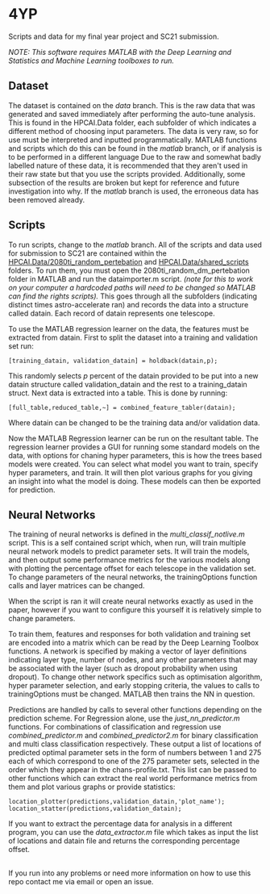 # 4YP
Scripts and data for my final year project and SC21 submission.

_NOTE: This software requires MATLAB with the Deep Learning and Statistics and Machine Learning toolboxes to run._

## Dataset

The dataset is contained on the *data* branch.
This is the raw data that was generated and saved immediately after performing the auto-tune analysis. 
This is found in the HPCAI.Data folder, each subfolder of which indicates a different method of choosing input parameters.
The data is very raw, so for use must be interpreted and inputted programmatically.
MATLAB functions and scripts which do this can be found in the *matlab* branch, or if analysis is to be performed in a different language 
Due to the raw and somewhat badly labelled nature of these data, it is recommended that they aren't used in their raw state but that you use the scripts provided.
Additionally, some subsection of the results are broken but kept for reference and future investigation into why. 
If the *matlab* branch is used, the erroneous data has been removed already.


## Scripts

To run scripts, change to the _matlab_ branch.
All of the scripts and data used for submission to SC21 are contained within the [HPCAI.Data/2080ti_random_pertebation](https://github.com/Tyranulous/4YP/tree/matlab/HPCAI.Data/2080ti_random_dm_pertebation) and [HPCAI.Data/shared_scripts](https://github.com/Tyranulous/4YP/tree/matlab/HPCAI.Data/shared_scripts) folders.
To run them, you  must open the 2080ti_random_dm_pertebation folder in MATLAB and run the dataimporter.m script. 
_(note for this to work on your computer a hardcoded paths will need to be changed so MATLAB can find the rights scripts)._
This goes through all the subfolders (indicating distinct times astro-accelerate ran) and records the data into a structure called datain.
Each record of datain represents one telescope.

To use the MATLAB regression learner on the data, the features must be extracted from datain.
First to split the dataset into a training and validation set run:

    [training_datain, validation_datain] = holdback(datain,p);

This randomly selects *p* percent of the datain provided to be put into a new datain structure called validation_datain and the rest to a training_datain struct.
Next data is extracted into a table.
This is done by running:

    [full_table,reduced_table,~] = combined_feature_tabler(datain);

Where datain can be changed to be the training data and/or validation data.

Now the MATLAB Regression learner can be run on the resultant table.
The regression learner provides a GUI for running some standard models on the data, with options for chaning hyper parameters, this is how the trees based models were created.
You can select what model you want to train, specify hyper parameters, and train.
It will then plot various graphs for you giving an insight into what the model is doing.
These models can then be exported for prediction.


## Neural Networks

The training of neural networks is defined in the *multi_classif_notlive.m* script.
This is a self contained script which, when run, will train multiple neural network models to predict parameter sets.
It will train the models, and then output some performance metrics for the various models along with plotting the percentage offset for each telescope in the validation set.
To change parameters of the neural networks, the trainingOptions function calls and layer matrices can be changed.

When the script is ran it will create neural networks exactly as used in the paper, however if you want to configure this yourself it is relatively simple to change parameters.

To train them, features and responses for both validation and training set are encoded into a matrix which can be read by the Deep Learning Toolbox functions.
A network is specified by making a vector of layer definitions indicating layer type, number of nodes, and any other parameters that may be associated with the layer (such as dropout probability when using dropout).
To change other network specifics such as optimisation algorithm, hyper parameter selection, and early stopping criteria, the values to calls to trainingOptions must be changed.
MATLAB then trains the NN in question.

Predictions are handled by calls to several other functions depending on the prediction scheme.
For Regression alone, use the *just_nn_predictor.m* functions.
For combinations of classification and regression use *combined_predictor.m* and *combined_predictor2.m* for binary classification and multi class classification respectively.
These output a list of locations of predicted optimal parameter sets in the form of numbers between 1 and 275 each of which correspond to one of the 275 parameter sets, selected in the order which they appear in the chans-profile.txt.
This list can be passed to other functions which can extract the real world performance metrics from them and plot various graphs or provide statistics:
    
    location_plotter(predictions,validation_datain,'plot_name');
    location_statter(predictions,validation_datain);
   
If you want to extract the percentage data for analysis in a different program, you can use the _data_extractor.m_ file which takes as input the list of locations and datain file and returns the corresponding percentage offset.

## 


If you run into any problems or need more information on how to use this repo contact me via email or open an issue.


